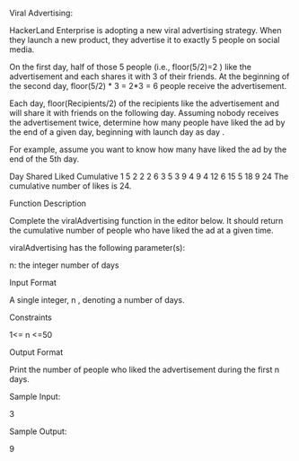 Viral Advertising: 

HackerLand Enterprise is adopting a new viral advertising strategy. When they launch a new product, they advertise it to exactly 5 people on social media.

On the first day, half of those 5 people (i.e., floor(5/2)=2 ) like the advertisement and each shares it with 3 of their friends. At the beginning of the second day, floor(5/2) * 3 = 2*3 = 6  people receive the advertisement.

Each day, floor(Recipients/2) of the recipients like the advertisement and will share it with  friends on the following day. Assuming nobody receives the advertisement twice, determine how many people have liked the ad by the end of a given day, beginning with launch day as day .

For example, assume you want to know how many have liked the ad by the end of the 5th day.

Day Shared Liked Cumulative
1      5     2       2
2      6     3       5
3      9     4       9
4     12     6      15
5     18     9      24
The cumulative number of likes is 24.

Function Description

Complete the viralAdvertising function in the editor below. It should return the cumulative number of people who have liked the ad at a given time.

viralAdvertising has the following parameter(s):

n: the integer number of days

Input Format

A single integer, n , denoting a number of days.

Constraints

1<= n <=50

Output Format

Print the number of people who liked the advertisement during the first n days.

Sample Input: 

3

Sample Output: 

9



